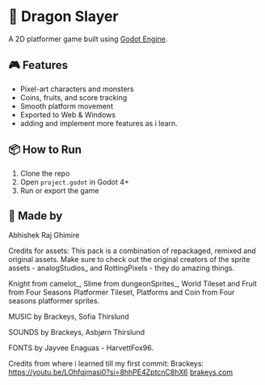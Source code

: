 # 🐉 Dragon Slayer

A 2D platformer game built using [Godot Engine](https://godotengine.org/).

## 🎮 Features
- Pixel-art characters and monsters
- Coins, fruits, and score tracking
- Smooth platform movement
- Exported to Web & Windows
- adding and implement more features as i learn.

## 📦 How to Run
1. Clone the repo
2. Open `project.godot` in Godot 4+
3. Run or export the game

## 🧠 Made by
Abhishek Raj Ghimire

Credits for assets:
This pack is a combination of repackaged, remixed and original assets. Make sure to check out the original creators of the sprite assets - analogStudios_ and RottingPixels - they do amazing things.

Knight from camelot_, Slime from dungeonSprites_, World Tileset and Fruit from Four Seasons Platformer Tileset, Platforms and Coin from Four seasons platformer sprites.

MUSIC by Brackeys, Sofia Thirslund

SOUNDS by Brackeys, Asbjørn Thirslund

FONTS by Jayvee Enaguas - HarvettFox96.

Credits from where i learned till my first commit:
Brackeys:
https://youtu.be/LOhfqjmasi0?si=8hhPE4ZptcnC8hX6
[brakeys.com](http://brackeys.com/)

